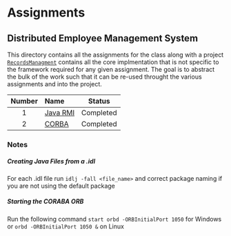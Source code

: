 # Assignments

## Distributed Employee Management System
This directory contains all the assignments for the class along with a project [`RecordsManagment`](https://github.com/prince-chrismc/Distributed-Systems/tree/master/Assignments/Records-Managment) contains all the core implmentation that is not specific to the framework required for any given assignment. The goal is to abstract the bulk of the work such that it can be re-used throught the various assignments and into the project.

**Number** | **Name** | **Status**
:---: | :--- | ---
1 | [Java RMI](https://github.com/prince-chrismc/Distributed-Systems/tree/master/Assignments/Java-Rmi) | Completed
2 | [CORBA](https://github.com/prince-chrismc/Distributed-Systems/tree/master/Assignments/Corba) | Completed

### Notes
##### Creating Java Files from a .idl
For each .idl file run `idlj -fall <file_name>` and correct package naming if you are not using the default package

##### Starting the CORABA ORB
Run the following command `start orbd -ORBInitialPort 1050` for Windows or `orbd -ORBInitialPort 1050 &` on Linux
